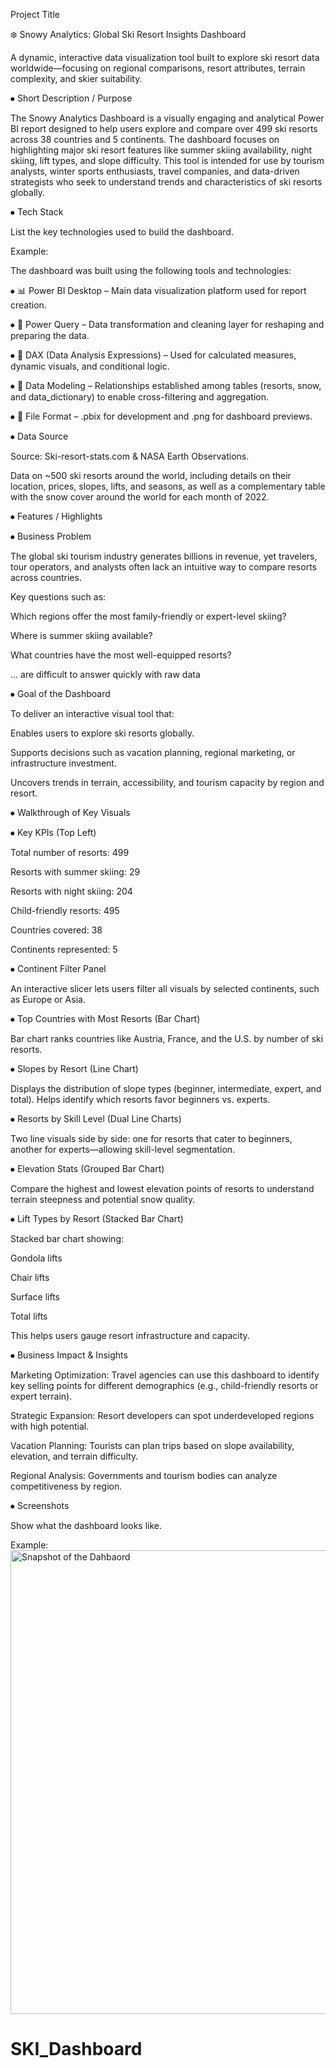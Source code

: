 Project Title
 
❄️ Snowy Analytics: Global Ski Resort Insights Dashboard  

A dynamic, interactive data visualization tool built to explore ski resort data worldwide—focusing on regional comparisons, resort attributes, terrain complexity, and skier suitability.


⦁	Short Description / Purpose

The Snowy Analytics Dashboard is a visually engaging and analytical Power BI report designed to help users explore and compare over 499 ski resorts across 38 countries and 5 continents. The dashboard focuses on highlighting major ski resort features like summer skiing availability, night skiing, lift types, and slope difficulty. This tool is intended for use by tourism analysts, winter sports enthusiasts, travel companies, and data-driven strategists who seek to understand trends and characteristics of ski resorts globally.


⦁	Tech Stack

List the key technologies used to build the dashboard.

Example:

The dashboard was built using the following tools and technologies:

⦁	📊 Power BI Desktop – Main data visualization platform used for report creation.

⦁	📂 Power Query – Data transformation and cleaning layer for reshaping and preparing the data.

⦁	🧠 DAX (Data Analysis Expressions) – Used for calculated measures, dynamic visuals, and conditional logic.

⦁	📝 Data Modeling – Relationships established among tables (resorts, snow, and data_dictionary) to enable cross-filtering and aggregation.

⦁	📁 File Format – .pbix for development and .png for dashboard previews.


⦁	Data Source

Source: Ski-resort-stats.com & NASA Earth Observations. 


Data on ~500 ski resorts around the world, including details on their location, prices, slopes, lifts, and seasons, as well as a complementary table with the snow cover around the world for each month of 2022.



⦁	Features / Highlights

⦁	Business Problem

The global ski tourism industry generates billions in revenue, yet travelers, tour operators, and analysts often lack an intuitive way to compare resorts across countries. 


Key questions such as:

Which regions offer the most family-friendly or expert-level skiing?

Where is summer skiing available?

What countries have the most well-equipped resorts?

… are difficult to answer quickly with raw data


⦁	Goal of the Dashboard

To deliver an interactive visual tool that:

Enables users to explore ski resorts globally.

Supports decisions such as vacation planning, regional marketing, or infrastructure investment.

Uncovers trends in terrain, accessibility, and tourism capacity by region and resort.


⦁	Walkthrough of Key Visuals

⦁	Key KPIs (Top Left)

Total number of resorts: 499

Resorts with summer skiing: 29

Resorts with night skiing: 204

Child-friendly resorts: 495

Countries covered: 38

Continents represented: 5

⦁	Continent Filter Panel

An interactive slicer lets users filter all visuals by selected continents, such as Europe or Asia.

⦁	Top Countries with Most Resorts (Bar Chart)

Bar chart ranks countries like Austria, France, and the U.S. by number of ski resorts.

⦁	Slopes by Resort (Line Chart)

Displays the distribution of slope types (beginner, intermediate, expert, and total). Helps identify which resorts favor beginners vs. experts.

⦁	 Resorts by Skill Level (Dual Line Charts)

Two line visuals side by side: one for resorts that cater to beginners, another for experts—allowing skill-level segmentation.

⦁	Elevation Stats (Grouped Bar Chart)

Compare the highest and lowest elevation points of resorts to understand terrain steepness and potential snow quality.

⦁	Lift Types by Resort (Stacked Bar Chart)

Stacked bar chart showing:

Gondola lifts

Chair lifts

Surface lifts

Total lifts

This helps users gauge resort infrastructure and capacity.


⦁	Business Impact & Insights

Marketing Optimization: Travel agencies can use this dashboard to identify key selling points for different demographics (e.g., child-friendly resorts or expert terrain).

Strategic Expansion: Resort developers can spot underdeveloped regions with high potential.

Vacation Planning: Tourists can plan trips based on slope availability, elevation, and terrain difficulty.

Regional Analysis: Governments and tourism bodies can analyze competitiveness by region.


⦁	Screenshots

Show what the dashboard looks like.

Example: 
<img width="1495" height="742" alt="Snapshot of the Dahbaord" src="https://github.com/user-attachments/assets/f2876762-c168-4e72-aeab-88e01bd68b25" />
 # SKI_Dashboard
